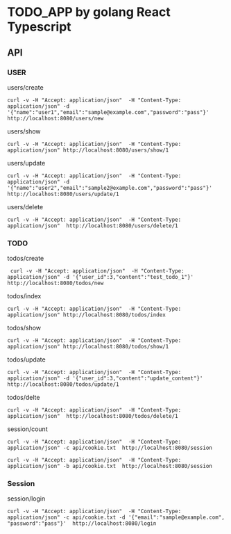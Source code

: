 # TODO_APP by golang React Typescript

## API

### USER

users/create

```
curl -v -H "Accept: application/json"  -H "Content-Type: application/json" -d '{"name":"user1","email":"sample@example.com","password":"pass"}' http://localhost:8080/users/new
```

users/show

```
curl -v -H "Accept: application/json"  -H "Content-Type: application/json" http://localhost:8080/users/show/1
```

users/update

```
curl -v -H "Accept: application/json"  -H "Content-Type: application/json" -d '{"name":"user2","email":"sample2@example.com","password":"pass"}' http://localhost:8080/users/update/1
```

users/delete

```
curl -v -H "Accept: application/json"  -H "Content-Type: application/json"  http://localhost:8080/users/delete/1
```

### TODO

todos/create

```
 curl -v -H "Accept: application/json"  -H "Content-Type: application/json" -d '{"user_id":3,"content":"test_todo_1"}' http://localhost:8080/todos/new
```

todos/index

```
curl -v -H "Accept: application/json"  -H "Content-Type: application/json" http://localhost:8080/todos/index
```

todos/show

```
curl -v -H "Accept: application/json"  -H "Content-Type: application/json" http://localhost:8080/todos/show/1
```

todos/update

```
curl -v -H "Accept: application/json"  -H "Content-Type: application/json" -d '{"user_id":3,"content":"update_content"}' http://localhost:8080/todos/update/1
```

todos/delte

```
curl -v -H "Accept: application/json"  -H "Content-Type: application/json"  http://localhost:8080/todos/delete/1
```

session/count

```
curl -v -H "Accept: application/json"  -H "Content-Type: application/json" -c api/cookie.txt  http://localhost:8080/session
```

```
curl -v -H "Accept: application/json"  -H "Content-Type: application/json" -b api/cookie.txt  http://localhost:8080/session
```

### Session

session/login

```
curl -v -H "Accept: application/json"  -H "Content-Type: application/json" -c api/cookie.txt -d '{"email":"sample@example.com", "password":"pass"}'  http://localhost:8080/login
```

